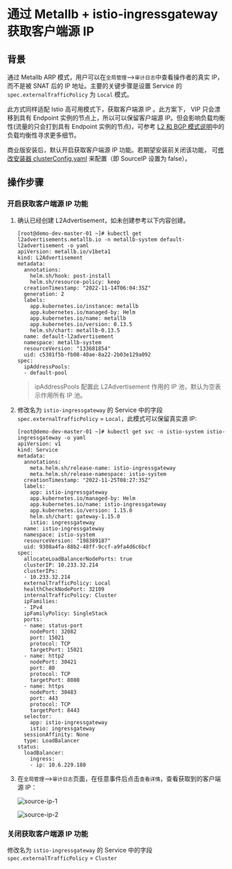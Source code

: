 # 通过 Metallb + istio-ingressgateway 获取客户端源 IP

## 背景

通过 Metallb ARP 模式，用户可以在`全局管理`—>`审计日志`中查看操作者的真实 IP，而不是被 SNAT 后的 IP 地址。主要的关键步骤是设置 Service 的 `spec.externalTrafficPolicy` 为 `Local` 模式。

此方式同样适配 Istio 高可用模式下，获取客户端源 IP 。此方案下， VIP 只会漂移到具有 Endpoint 实例的节点上，所以可以保留客户端源 IP。但会影响负载均衡性(流量的只会打到具有 Endpoint 实例的节点)，可参考 [L2 和 BGP 模式说明](l2-bgp.md)中的负载均衡性寻求更多细节。

商业版安装后，默认开启获取客户端源 IP 功能。若期望安装前关闭该功能，
可[修改安装器 clusterConfig.yaml](../../../install/commercial/cluster-config.md) 来配置（即 SourceIP 设置为 false）。

## 操作步骤

### 开启获取客户端源 IP 功能

1. 确认已经创建 L2Advertisement，如未创建参考以下内容创建。

    ```shell
    [root@demo-dev-master-01 ~]# kubectl get l2advertisements.metallb.io -n metallb-system default-l2advertisement -o yaml
    apiVersion: metallb.io/v1beta1
    kind: L2Advertisement
    metadata:
      annotations:
        helm.sh/hook: post-install
        helm.sh/resource-policy: keep
      creationTimestamp: "2022-11-14T06:04:35Z"
      generation: 2
      labels:
        app.kubernetes.io/instance: metallb
        app.kubernetes.io/managed-by: Helm
        app.kubernetes.io/name: metallb
        app.kubernetes.io/version: 0.13.5
        helm.sh/chart: metallb-0.13.5
      name: default-l2advertisement
      namespace: metallb-system
      resourceVersion: "133681854"
      uid: c5301f5b-fb08-40ae-8a22-2b03e129a092
    spec:
      ipAddressPools:
      - default-pool
    ```

    > ipAddressPools 配置此 L2Advertisement 作用的 IP 池，默认为空表示作用所有 IP 池。

2. 修改名为 `istio-ingressgateway` 的 Service 中的字段 `spec.externalTrafficPolicy` = `Local`，此模式可以保留真实源 IP:

    ```shell
    [root@demo-dev-master-01 ~]# kubectl get svc -n istio-system istio-ingressgateway -o yaml
    apiVersion: v1
    kind: Service
    metadata:
      annotations:
        meta.helm.sh/release-name: istio-ingressgateway
        meta.helm.sh/release-namespace: istio-system
      creationTimestamp: "2022-11-25T08:27:35Z"
      labels:
        app: istio-ingressgateway
        app.kubernetes.io/managed-by: Helm
        app.kubernetes.io/name: istio-ingressgateway
        app.kubernetes.io/version: 1.15.0
        helm.sh/chart: gateway-1.15.0
        istio: ingressgateway
      name: istio-ingressgateway
      namespace: istio-system
      resourceVersion: "198389187"
      uid: 9308a4fa-88b2-48ff-9ccf-a9fa4d6c6bcf
    spec:
      allocateLoadBalancerNodePorts: true
      clusterIP: 10.233.32.214
      clusterIPs:
      - 10.233.32.214
      externalTrafficPolicy: Local
      healthCheckNodePort: 32109
      internalTrafficPolicy: Cluster
      ipFamilies:
      - IPv4
      ipFamilyPolicy: SingleStack
      ports:
      - name: status-port
        nodePort: 32082
        port: 15021
        protocol: TCP
        targetPort: 15021
      - name: http2
        nodePort: 30421
        port: 80
        protocol: TCP
        targetPort: 8080
      - name: https
        nodePort: 30483
        port: 443
        protocol: TCP
        targetPort: 8443
      selector:
        app: istio-ingressgateway
        istio: ingressgateway
      sessionAffinity: None
      type: LoadBalancer
    status:
      loadBalancer:
        ingress:
        - ip: 10.6.229.180
    ```

3. 在`全局管理`—>`审计日志`页面，在任意事件后点击`查看详情`，查看获取到的客户端源 IP：

    ![source-ip-1](https://docs.daocloud.io/daocloud-docs-images/docs/network/images/source-ip-1.png)

    ![source-ip-2](https://docs.daocloud.io/daocloud-docs-images/docs/network/images/source-ip-2.png)

### 关闭获取客户端源 IP 功能

修改名为 `istio-ingressgateway` 的 Service 中的字段 `spec.externalTrafficPolicy` = `Cluster`
